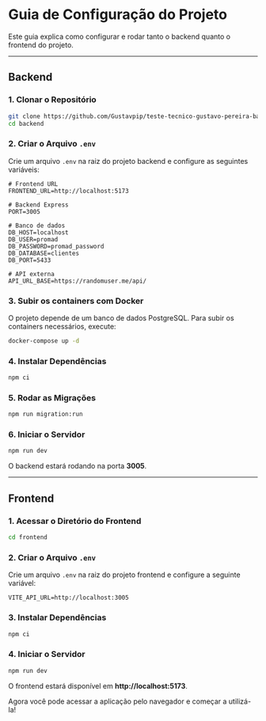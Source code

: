 # Guia de Configuração do Projeto

Este guia explica como configurar e rodar tanto o backend quanto o frontend do projeto.

---

## Backend

### 1. Clonar o Repositório

```bash
git clone https://github.com/Gustavpip/teste-tecnico-gustavo-pereira-batista.git
cd backend
```

### 2. Criar o Arquivo `.env`

Crie um arquivo `.env` na raiz do projeto backend e configure as seguintes variáveis:

```env
# Frontend URL
FRONTEND_URL=http://localhost:5173

# Backend Express
PORT=3005

# Banco de dados
DB_HOST=localhost
DB_USER=promad
DB_PASSWORD=promad_password
DB_DATABASE=clientes
DB_PORT=5433

# API externa
API_URL_BASE=https://randomuser.me/api/
```

### 3. Subir os containers com Docker

O projeto depende de um banco de dados PostgreSQL. Para subir os containers necessários, execute:

```bash
docker-compose up -d
```

### 4. Instalar Dependências

```bash
npm ci
```

### 5. Rodar as Migrações

```bash
npm run migration:run
```

### 6. Iniciar o Servidor

```bash
npm run dev
```

O backend estará rodando na porta **3005**.

---

## Frontend

### 1. Acessar o Diretório do Frontend

```bash
cd frontend
```

### 2. Criar o Arquivo `.env`

Crie um arquivo `.env` na raiz do projeto frontend e configure a seguinte variável:

```env
VITE_API_URL=http://localhost:3005
```

### 3. Instalar Dependências

```bash
npm ci
```

### 4. Iniciar o Servidor

```bash
npm run dev
```

O frontend estará disponível em **http://localhost:5173**.

Agora você pode acessar a aplicação pelo navegador e começar a utilizá-la!

